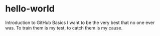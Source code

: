 # hello-world
Introduction to GitHub Basics
I want to be the very best that no one ever was.  To train them is my test, to catch them is my cause.
